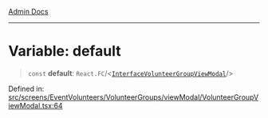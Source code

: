 [Admin Docs](/)

***

# Variable: default

> `const` **default**: `React.FC`/<[`InterfaceVolunteerGroupViewModal`](screens/EventVolunteers/VolunteerGroups/viewModal/VolunteerGroupViewModal/README/interfaces/InterfaceVolunteerGroupViewModal.md)/>

Defined in: [src/screens/EventVolunteers/VolunteerGroups/viewModal/VolunteerGroupViewModal.tsx:64](https://github.com/PalisadoesFoundation/talawa-admin/blob/main/src/screens/EventVolunteers/VolunteerGroups/viewModal/VolunteerGroupViewModal.tsx#L64)
